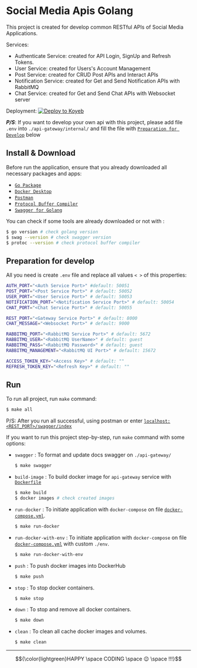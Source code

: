 # Social Media Apis Golang

This project is created for develop common RESTful APIs of Social Media Applications.

Services: 
* Authenticate Service: created for API Login, SignUp and Refresh Tokens.
* User Service: created for Users's Account Management
* Post Service: created for CRUD Post APIs and Interact APIs
* Notification Service: created for Get and Send Notification APIs with RabbitMQ
* Chat Service: created for Get and Send Chat APIs with Websocket server

Deployment:
[![Deploy to Koyeb](https://www.koyeb.com/static/images/deploy/button.svg)](https://app.koyeb.com/deploy?name=social-media-apis&type=git&repository=billzayy%2Fsocial-media-apis&branch=main&builder=dockerfile&dockerfile=Dockerfile.koyeb&privileged=true&instance_type=free&regions=was&instances_min=0&autoscaling_sleep_idle_delay=300&env%5BAPP_ENV%5D=production)

***P/S***: If you want to develop your own api with this project, please add file `.env` into `./api-gateway/internal/` and fill the file with [`Preparation for Develop`](#preparation-for-develop) below

## Install & Download 
Before run the application, ensure that you already downloaded all necessary packages and apps:
* [`Go Package`](https://go.dev/doc/install)
* [`Docker Desktop`](https://docs.docker.com/desktop/)
* [`Postman` ](https://www.postman.com/downloads/)
* [`Protocol Buffer Compiler`](https://protobuf.dev/installation/)
* [`Swagger for Golang`](https://goswagger.io/go-swagger/install/install-source/)

You can check if some tools are already downloaded or not with : 
```bash
$ go version # check golang version
$ swag --version # check swagger version 
$ protoc --version # check protocol buffer compiler
```

## Preparation for develop
All you need is create `.env` file and replace all values `< >` of this properties:
```bash
AUTH_PORT="<Auth Service Port>" #default: 50051
POST_PORT="<Post Service Port>" # default: 50052
USER_PORT="<User Service Port>" # default: 50053
NOTIFICATION_PORT="<Notification Service Port>" # default: 50054
CHAT_PORT="<Chat Service Port>" # default: 50055

REST_PORT="<Gateway Service Port>" # default: 8000
CHAT_MESSAGE="<Websocket Port>" # default: 9000

RABBITMQ_PORT="<RabbitMQ Service Port>" # default: 5672
RABBITMQ_USER="<RabbitMQ UserName>" # default: guest
RABBITMQ_PASS="<RabbitMQ Password>" # default: guest
RABBITMQ_MANAGEMENT="<RabbitMQ UI Port>" # default: 15672

ACCESS_TOKEN_KEY="<Access Key>" # default: ""
REFRESH_TOKEN_KEY="<Refresh Key>" # default: ""
```
## Run
To run all project, run `make` command:
```bash
$ make all
``` 
P/S: After you run all successful, using postman or enter [`localhost:<REST_PORT>/swagger/index`]()

If you want to run this project step-by-step, run `make` command with some options:
* `swagger` : To format and update docs swagger on `./api-gateway/`
    ```bash
    $ make swagger
    ```
* `build-image` : To build docker image for `api-gateway` service with [`Dockerfile`](./Dockerfile)
    ```bash
    $ make build
    $ docker images # check created images
    ```
* `run-docker` : To initiate application with `docker-compose` on file [`docker-compose.yml`](./docker-compose.yml). 
    ```bash
    $ make run-docker
    ```
* `run-docker-with-env` : To initiate application with `docker-compose` on file [`docker-compose.yml`](./docker-compose.yml) with custom `./env`.
    ```bash
    $ make run-docker-with-env
    ```
* `push` : To push docker images into DockerHub
    ```bash
    $ make push
* `stop` : To stop docker containers.
    ```bash
    $ make stop
* `down` : To stop and remove all docker containers.
    ```bash
    $ make down
* `clean` : To clean all cache docker images and volumes.
    ```bash
    $ make clean
    ```
---
$${\color{lightgreen}HAPPY \space CODING \space 😉 \space !!!}$$	

